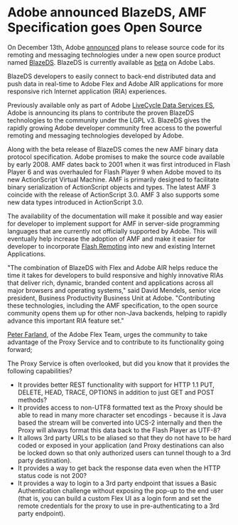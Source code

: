 # Adobe announced BlazeDS, AMF Specification goes Open Source

On December 13th, Adobe <a href="http://www.adobe.com/aboutadobe/pressroom/pressreleases/200712/121307BlazeDS.html">announced</a> plans to release source code for its remoting and messaging technologies under a new open source product named <a href="http://www.adobe.com/go/blazeds/">BlazeDS</a>. BlazeDS is currently available as <a href="http://labs.adobe.com/technologies/blazeds/">beta</a> on Adobe Labs.

BlazeDS developers to easily connect to back-end distributed data and push data in real-time to Adobe Flex and Adobe AIR applications for more responsive rich Internet application (RIA) experiences.

Previously available only as part of Adobe <a href="http://www.adobe.com/products/livecycle/dataservices">LiveCycle Data Services ES</a>, Adobe is announcing its plans to contribute the proven BlazeDS technologies to the community under the LGPL v3. BlazeDS gives the rapidly growing Adobe developer community free access to the powerful remoting and messaging technologies developed by Adobe.

Along with the beta release of BlazeDS comes the new AMF binary data protocol specification. Adobe promises to make the source code available by early 2008. AMF dates back to 2001 when it was first introduced in Flash Player 6 and was overhauled for Flash Player 9 when Adobe moved to its new ActionScript Virtual Machine. AMF is primarily designed to facilitate binary serialization of ActionScript objects and types. The latest AMF 3 coincide with the release of ActionScript 3.0. AMF 3 also supports some new data types introduced in ActionScript 3.0.

The availability of the documentation will make it possible and way easier for developer to implement support for AMF in server-side programming languages that are currently not officially supported by Adobe. This will eventually help increase the adoption of AMF and make it easier for developer to incorporate <a href="http://www.adobe.com/go/flashremoting/">Flash Remoting</a> into new and existing Internet Applications.

"The combination of BlazeDS with Flex and Adobe AIR helps reduce the time it takes for developers to build responsive and highly innovative RIAs that deliver rich, dynamic, branded content and applications across all major browsers and operating systems," said David Mendels, senior vice president, Business Productivity Business Unit at Adobe. "Contributing these technologies, including the AMF specification, to the open source community opens them up for other non-Java backends, helping to rapidly advance this important RIA feature set."

<a href="http://blogs.adobe.com/pfarland/">Peter Farland</a>, of the Adobe Flex Team, urges the community to take advantage of the Proxy Service and to contribute to its functionality going forward;

The Proxy Service is often overlooked, but did you know that it provides the following capabilities?

- It provides better REST functionality with support for HTTP 1.1 PUT, DELETE, HEAD, TRACE, OPTIONS in addition to just GET and POST methods?
- It provides access to non-UTF8 formatted text as the Proxy should be able to read in many more character set encodings - because it is Java based the stream will be converted into UCS-2 internally and then the Proxy will always format this data back to the Flash Player as UTF-8?
- It allows 3rd party URLs to be aliased so that they do not have to be hard coded or exposed in your application (and Proxy destinations can also be locked down so that only authorized users can tunnel though to a 3rd party destination).
- It provides a way to get back the response data even when the HTTP status code is not 200?
- It provides a way to login to a 3rd party endpoint that issues a Basic Authentication challenge without exposing the pop-up to the end user (that is, you can build a custom Flex UI as a login form and set the remote credentials for the proxy to use in pre-authenticating to a 3rd party endpoint).